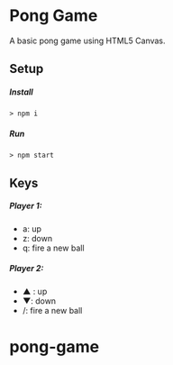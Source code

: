 # Pong Game

A basic pong game using HTML5 Canvas.

## Setup

##### Install

`> npm i`

##### Run

`> npm start`

## Keys

##### Player 1:
* a: up
* z: down
* q: fire a new ball

##### Player 2:
* ▲ : up
* ▼: down
* /: fire a new ball
# pong-game
